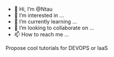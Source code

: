 - 👋 Hi, I’m @Ntau
- 👀 I’m interested in ...
- 🌱 I’m currently learning ...
- 💞️ I’m looking to collaborate on ...
- 📫 How to reach me ...

<!---
nsetoaba/nsetoaba is a ✨ special ✨ repository because its `README.md` (this file) appears on your GitHub profile.
You can click the Preview link to take a look at your changes.
--->

Propose cool tutorials for DEVOPS or IaaS

